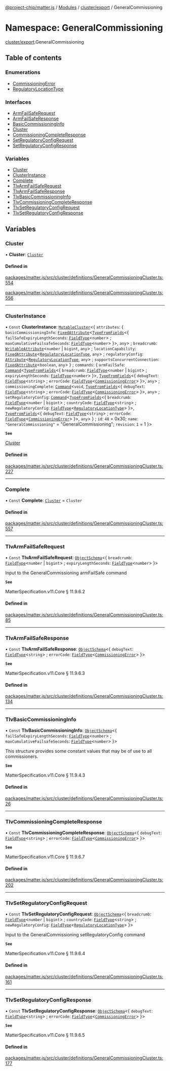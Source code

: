 [@project-chip/matter.js](../README.md) / [Modules](../modules.md) / [cluster/export](cluster_export.md) / GeneralCommissioning

# Namespace: GeneralCommissioning

[cluster/export](cluster_export.md).GeneralCommissioning

## Table of contents

### Enumerations

- [CommissioningError](../enums/cluster_export.GeneralCommissioning.CommissioningError.md)
- [RegulatoryLocationType](../enums/cluster_export.GeneralCommissioning.RegulatoryLocationType.md)

### Interfaces

- [ArmFailSafeRequest](../interfaces/cluster_export.GeneralCommissioning.ArmFailSafeRequest.md)
- [ArmFailSafeResponse](../interfaces/cluster_export.GeneralCommissioning.ArmFailSafeResponse.md)
- [BasicCommissioningInfo](../interfaces/cluster_export.GeneralCommissioning.BasicCommissioningInfo.md)
- [Cluster](../interfaces/cluster_export.GeneralCommissioning.Cluster.md)
- [CommissioningCompleteResponse](../interfaces/cluster_export.GeneralCommissioning.CommissioningCompleteResponse.md)
- [SetRegulatoryConfigRequest](../interfaces/cluster_export.GeneralCommissioning.SetRegulatoryConfigRequest.md)
- [SetRegulatoryConfigResponse](../interfaces/cluster_export.GeneralCommissioning.SetRegulatoryConfigResponse.md)

### Variables

- [Cluster](cluster_export.GeneralCommissioning.md#cluster)
- [ClusterInstance](cluster_export.GeneralCommissioning.md#clusterinstance)
- [Complete](cluster_export.GeneralCommissioning.md#complete)
- [TlvArmFailSafeRequest](cluster_export.GeneralCommissioning.md#tlvarmfailsaferequest)
- [TlvArmFailSafeResponse](cluster_export.GeneralCommissioning.md#tlvarmfailsaferesponse)
- [TlvBasicCommissioningInfo](cluster_export.GeneralCommissioning.md#tlvbasiccommissioninginfo)
- [TlvCommissioningCompleteResponse](cluster_export.GeneralCommissioning.md#tlvcommissioningcompleteresponse)
- [TlvSetRegulatoryConfigRequest](cluster_export.GeneralCommissioning.md#tlvsetregulatoryconfigrequest)
- [TlvSetRegulatoryConfigResponse](cluster_export.GeneralCommissioning.md#tlvsetregulatoryconfigresponse)

## Variables

### Cluster

• **Cluster**: [`Cluster`](../interfaces/cluster_export.GeneralCommissioning.Cluster.md)

#### Defined in

[packages/matter.js/src/cluster/definitions/GeneralCommissioningCluster.ts:554](https://github.com/project-chip/matter.js/blob/0c058ae17fdba4c0b89b8b13c309011d51782299/packages/matter.js/src/cluster/definitions/GeneralCommissioningCluster.ts#L554)

[packages/matter.js/src/cluster/definitions/GeneralCommissioningCluster.ts:556](https://github.com/project-chip/matter.js/blob/0c058ae17fdba4c0b89b8b13c309011d51782299/packages/matter.js/src/cluster/definitions/GeneralCommissioningCluster.ts#L556)

___

### ClusterInstance

• `Const` **ClusterInstance**: [`MutableCluster`](../interfaces/cluster_export.MutableCluster-1.md)\<\{ `attributes`: \{ `basicCommissioningInfo`: [`FixedAttribute`](../interfaces/cluster_export.FixedAttribute.md)\<[`TypeFromFields`](tlv_export.md#typefromfields)\<\{ `failSafeExpiryLengthSeconds`: [`FieldType`](../interfaces/tlv_export.FieldType.md)\<`number`\> ; `maxCumulativeFailsafeSeconds`: [`FieldType`](../interfaces/tlv_export.FieldType.md)\<`number`\>  }\>, `any`\> ; `breadcrumb`: [`WritableAttribute`](../interfaces/cluster_export.WritableAttribute.md)\<`number` \| `bigint`, `any`\> ; `locationCapability`: [`FixedAttribute`](../interfaces/cluster_export.FixedAttribute.md)\<[`RegulatoryLocationType`](../enums/cluster_export.GeneralCommissioning.RegulatoryLocationType.md), `any`\> ; `regulatoryConfig`: [`Attribute`](../interfaces/cluster_export.Attribute.md)\<[`RegulatoryLocationType`](../enums/cluster_export.GeneralCommissioning.RegulatoryLocationType.md), `any`\> ; `supportsConcurrentConnection`: [`FixedAttribute`](../interfaces/cluster_export.FixedAttribute.md)\<`boolean`, `any`\>  } ; `commands`: \{ `armFailSafe`: [`Command`](../interfaces/cluster_export.Command.md)\<[`TypeFromFields`](tlv_export.md#typefromfields)\<\{ `breadcrumb`: [`FieldType`](../interfaces/tlv_export.FieldType.md)\<`number` \| `bigint`\> ; `expiryLengthSeconds`: [`FieldType`](../interfaces/tlv_export.FieldType.md)\<`number`\>  }\>, [`TypeFromFields`](tlv_export.md#typefromfields)\<\{ `debugText`: [`FieldType`](../interfaces/tlv_export.FieldType.md)\<`string`\> ; `errorCode`: [`FieldType`](../interfaces/tlv_export.FieldType.md)\<[`CommissioningError`](../enums/cluster_export.GeneralCommissioning.CommissioningError.md)\>  }\>, `any`\> ; `commissioningComplete`: [`Command`](../interfaces/cluster_export.Command.md)\<`void`, [`TypeFromFields`](tlv_export.md#typefromfields)\<\{ `debugText`: [`FieldType`](../interfaces/tlv_export.FieldType.md)\<`string`\> ; `errorCode`: [`FieldType`](../interfaces/tlv_export.FieldType.md)\<[`CommissioningError`](../enums/cluster_export.GeneralCommissioning.CommissioningError.md)\>  }\>, `any`\> ; `setRegulatoryConfig`: [`Command`](../interfaces/cluster_export.Command.md)\<[`TypeFromFields`](tlv_export.md#typefromfields)\<\{ `breadcrumb`: [`FieldType`](../interfaces/tlv_export.FieldType.md)\<`number` \| `bigint`\> ; `countryCode`: [`FieldType`](../interfaces/tlv_export.FieldType.md)\<`string`\> ; `newRegulatoryConfig`: [`FieldType`](../interfaces/tlv_export.FieldType.md)\<[`RegulatoryLocationType`](../enums/cluster_export.GeneralCommissioning.RegulatoryLocationType.md)\>  }\>, [`TypeFromFields`](tlv_export.md#typefromfields)\<\{ `debugText`: [`FieldType`](../interfaces/tlv_export.FieldType.md)\<`string`\> ; `errorCode`: [`FieldType`](../interfaces/tlv_export.FieldType.md)\<[`CommissioningError`](../enums/cluster_export.GeneralCommissioning.CommissioningError.md)\>  }\>, `any`\>  } ; `id`: ``48`` = 0x30; `name`: ``"GeneralCommissioning"`` = "GeneralCommissioning"; `revision`: ``1`` = 1 }\>

**`See`**

[Cluster](cluster_export.GeneralCommissioning.md#cluster)

#### Defined in

[packages/matter.js/src/cluster/definitions/GeneralCommissioningCluster.ts:227](https://github.com/project-chip/matter.js/blob/0c058ae17fdba4c0b89b8b13c309011d51782299/packages/matter.js/src/cluster/definitions/GeneralCommissioningCluster.ts#L227)

___

### Complete

• `Const` **Complete**: [`Cluster`](../interfaces/cluster_export.GeneralCommissioning.Cluster.md) = `Cluster`

#### Defined in

[packages/matter.js/src/cluster/definitions/GeneralCommissioningCluster.ts:557](https://github.com/project-chip/matter.js/blob/0c058ae17fdba4c0b89b8b13c309011d51782299/packages/matter.js/src/cluster/definitions/GeneralCommissioningCluster.ts#L557)

___

### TlvArmFailSafeRequest

• `Const` **TlvArmFailSafeRequest**: [`ObjectSchema`](../classes/tlv_export.ObjectSchema.md)\<\{ `breadcrumb`: [`FieldType`](../interfaces/tlv_export.FieldType.md)\<`number` \| `bigint`\> ; `expiryLengthSeconds`: [`FieldType`](../interfaces/tlv_export.FieldType.md)\<`number`\>  }\>

Input to the GeneralCommissioning armFailSafe command

**`See`**

MatterSpecification.v11.Core § 11.9.6.2

#### Defined in

[packages/matter.js/src/cluster/definitions/GeneralCommissioningCluster.ts:85](https://github.com/project-chip/matter.js/blob/0c058ae17fdba4c0b89b8b13c309011d51782299/packages/matter.js/src/cluster/definitions/GeneralCommissioningCluster.ts#L85)

___

### TlvArmFailSafeResponse

• `Const` **TlvArmFailSafeResponse**: [`ObjectSchema`](../classes/tlv_export.ObjectSchema.md)\<\{ `debugText`: [`FieldType`](../interfaces/tlv_export.FieldType.md)\<`string`\> ; `errorCode`: [`FieldType`](../interfaces/tlv_export.FieldType.md)\<[`CommissioningError`](../enums/cluster_export.GeneralCommissioning.CommissioningError.md)\>  }\>

**`See`**

MatterSpecification.v11.Core § 11.9.6.3

#### Defined in

[packages/matter.js/src/cluster/definitions/GeneralCommissioningCluster.ts:134](https://github.com/project-chip/matter.js/blob/0c058ae17fdba4c0b89b8b13c309011d51782299/packages/matter.js/src/cluster/definitions/GeneralCommissioningCluster.ts#L134)

___

### TlvBasicCommissioningInfo

• `Const` **TlvBasicCommissioningInfo**: [`ObjectSchema`](../classes/tlv_export.ObjectSchema.md)\<\{ `failSafeExpiryLengthSeconds`: [`FieldType`](../interfaces/tlv_export.FieldType.md)\<`number`\> ; `maxCumulativeFailsafeSeconds`: [`FieldType`](../interfaces/tlv_export.FieldType.md)\<`number`\>  }\>

This structure provides some constant values that may be of use to all commissioners.

**`See`**

MatterSpecification.v11.Core § 11.9.4.3

#### Defined in

[packages/matter.js/src/cluster/definitions/GeneralCommissioningCluster.ts:26](https://github.com/project-chip/matter.js/blob/0c058ae17fdba4c0b89b8b13c309011d51782299/packages/matter.js/src/cluster/definitions/GeneralCommissioningCluster.ts#L26)

___

### TlvCommissioningCompleteResponse

• `Const` **TlvCommissioningCompleteResponse**: [`ObjectSchema`](../classes/tlv_export.ObjectSchema.md)\<\{ `debugText`: [`FieldType`](../interfaces/tlv_export.FieldType.md)\<`string`\> ; `errorCode`: [`FieldType`](../interfaces/tlv_export.FieldType.md)\<[`CommissioningError`](../enums/cluster_export.GeneralCommissioning.CommissioningError.md)\>  }\>

**`See`**

MatterSpecification.v11.Core § 11.9.6.7

#### Defined in

[packages/matter.js/src/cluster/definitions/GeneralCommissioningCluster.ts:202](https://github.com/project-chip/matter.js/blob/0c058ae17fdba4c0b89b8b13c309011d51782299/packages/matter.js/src/cluster/definitions/GeneralCommissioningCluster.ts#L202)

___

### TlvSetRegulatoryConfigRequest

• `Const` **TlvSetRegulatoryConfigRequest**: [`ObjectSchema`](../classes/tlv_export.ObjectSchema.md)\<\{ `breadcrumb`: [`FieldType`](../interfaces/tlv_export.FieldType.md)\<`number` \| `bigint`\> ; `countryCode`: [`FieldType`](../interfaces/tlv_export.FieldType.md)\<`string`\> ; `newRegulatoryConfig`: [`FieldType`](../interfaces/tlv_export.FieldType.md)\<[`RegulatoryLocationType`](../enums/cluster_export.GeneralCommissioning.RegulatoryLocationType.md)\>  }\>

Input to the GeneralCommissioning setRegulatoryConfig command

**`See`**

MatterSpecification.v11.Core § 11.9.6.4

#### Defined in

[packages/matter.js/src/cluster/definitions/GeneralCommissioningCluster.ts:161](https://github.com/project-chip/matter.js/blob/0c058ae17fdba4c0b89b8b13c309011d51782299/packages/matter.js/src/cluster/definitions/GeneralCommissioningCluster.ts#L161)

___

### TlvSetRegulatoryConfigResponse

• `Const` **TlvSetRegulatoryConfigResponse**: [`ObjectSchema`](../classes/tlv_export.ObjectSchema.md)\<\{ `debugText`: [`FieldType`](../interfaces/tlv_export.FieldType.md)\<`string`\> ; `errorCode`: [`FieldType`](../interfaces/tlv_export.FieldType.md)\<[`CommissioningError`](../enums/cluster_export.GeneralCommissioning.CommissioningError.md)\>  }\>

**`See`**

MatterSpecification.v11.Core § 11.9.6.5

#### Defined in

[packages/matter.js/src/cluster/definitions/GeneralCommissioningCluster.ts:177](https://github.com/project-chip/matter.js/blob/0c058ae17fdba4c0b89b8b13c309011d51782299/packages/matter.js/src/cluster/definitions/GeneralCommissioningCluster.ts#L177)
